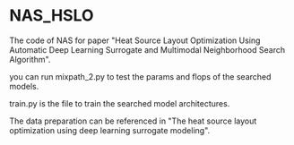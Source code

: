 # NAS_HSLO
The code of NAS for paper "Heat Source Layout Optimization Using Automatic Deep Learning Surrogate and Multimodal Neighborhood Search Algorithm".

you can run mixpath_2.py to test the params and flops of the searched models.

train.py is the file to train the searched model architectures.

The data preparation can be referenced in "The heat source layout optimization using deep learning
surrogate modeling".
